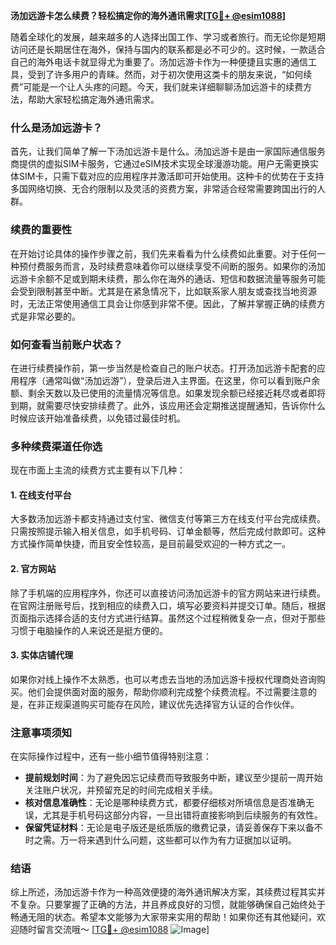 **汤加远游卡怎么续费？轻松搞定你的海外通讯需求[[TG💪+ @esim1088](https://t.me/s/esim1088)]**

随着全球化的发展，越来越多的人选择出国工作、学习或者旅行。而无论你是短期访问还是长期居住在海外，保持与国内的联系都是必不可少的。这时候，一款适合自己的海外电话卡就显得尤为重要了。汤加远游卡作为一种便捷且实惠的通信工具，受到了许多用户的青睐。然而，对于初次使用这类卡的朋友来说，“如何续费”可能是一个让人头疼的问题。今天，我们就来详细聊聊汤加远游卡的续费方法，帮助大家轻松搞定海外通讯需求。

### 什么是汤加远游卡？

首先，让我们简单了解一下汤加远游卡是什么。汤加远游卡是由一家国际通信服务商提供的虚拟SIM卡服务，它通过eSIM技术实现全球漫游功能。用户无需更换实体SIM卡，只需下载对应的应用程序并激活即可开始使用。这种卡的优势在于支持多国网络切换、无合约限制以及灵活的资费方案，非常适合经常需要跨国出行的人群。

### 续费的重要性

在开始讨论具体的操作步骤之前，我们先来看看为什么续费如此重要。对于任何一种预付费服务而言，及时续费意味着你可以继续享受不间断的服务。如果你的汤加远游卡余额不足或到期未续费，那么你在海外的通话、短信和数据流量等服务可能会受到限制甚至中断。尤其是在紧急情况下，比如联系家人朋友或查找当地资源时，无法正常使用通信工具会让你感到非常不便。因此，了解并掌握正确的续费方式是非常必要的。

### 如何查看当前账户状态？

在进行续费操作前，第一步当然是检查自己的账户状态。打开汤加远游卡配套的应用程序（通常叫做“汤加远游”），登录后进入主界面。在这里，你可以看到账户余额、剩余天数以及已使用的流量情况等信息。如果发现余额已经接近耗尽或者即将到期，就需要尽快安排续费了。此外，该应用还会定期推送提醒通知，告诉你什么时候应该开始准备续费，以免错过最佳时机。

### 多种续费渠道任你选

现在市面上主流的续费方式主要有以下几种：

#### 1. 在线支付平台
大多数汤加远游卡都支持通过支付宝、微信支付等第三方在线支付平台完成续费。只需按照提示输入相关信息，如手机号码、订单金额等，然后完成付款即可。这种方式操作简单快捷，而且安全性较高，是目前最受欢迎的一种方式之一。

#### 2. 官方网站
除了手机端的应用程序外，你还可以直接访问汤加远游卡的官方网站来进行续费。在官网注册账号后，找到相应的续费入口，填写必要资料并提交订单。随后，根据页面指示选择合适的支付方式进行结算。虽然这个过程稍微复杂一点，但对于那些习惯于电脑操作的人来说还是挺方便的。

#### 3. 实体店铺代理
如果你对线上操作不太熟悉，也可以考虑去当地的汤加远游卡授权代理商处咨询购买。他们会提供面对面的服务，帮助你顺利完成整个续费流程。不过需要注意的是，在非正规渠道购买可能存在风险，建议优先选择官方认证的合作伙伴。

### 注意事项须知

在实际操作过程中，还有一些小细节值得特别注意：

- **提前规划时间**：为了避免因忘记续费而导致服务中断，建议至少提前一周开始关注账户状况，并预留充足的时间完成相关手续。
- **核对信息准确性**：无论是哪种续费方式，都要仔细核对所填信息是否准确无误，尤其是手机号码这部分内容，一旦出错将直接影响到后续服务的有效性。
- **保留凭证材料**：无论是电子版还是纸质版的缴费记录，请妥善保存下来以备不时之需。万一将来遇到什么问题，这些都可以作为有力证据加以证明。

### 结语

综上所述，汤加远游卡作为一种高效便捷的海外通讯解决方案，其续费过程其实并不复杂。只要掌握了正确的方法，并且养成良好的习惯，就能够确保自己始终处于畅通无阻的状态。希望本文能够为大家带来实用的帮助！如果你还有其他疑问，欢迎随时留言交流哦～ [[TG💪+ @esim1088](https://t.me/s/esim1088) ![Image](https://i.postimg.cc/4NQfJmqS/Snipaste-2025-05-13-00-14-12.png)]